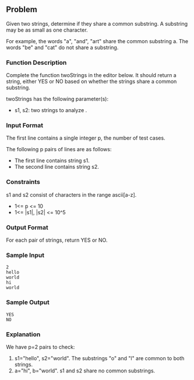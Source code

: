 ## Problem

Given two strings, determine if they share a common substring. A substring may be as small as one character.

For example, the words "a", "and", "art" share the common substring a. The words "be" and "cat" do not share a substring.

### Function Description

Complete the function twoStrings in the editor below. It should return a string, either YES or NO based on whether the strings share a common substring.

twoStrings has the following parameter(s):

* s1, s2: two strings to analyze .

### Input Format

The first line contains a single integer p, the number of test cases.

The following p pairs of lines are as follows:

* The first line contains string s1.
* The second line contains string s2.

### Constraints

s1 and s2 consist of characters in the range ascii[a-z].
* 1<= p <= 10
* 1<= |s1|, |s2| <= 10^5

### Output Format

For each pair of strings, return YES or NO.

### Sample Input

```
2
hello
world
hi
world
```

### Sample Output

```
YES
NO
```

### Explanation

We have p=2 pairs to check:

1. s1="hello", s2="world". The substrings "o" and "l" are common to both strings.
2. a="hi", b="world". s1 and s2 share no common substrings.